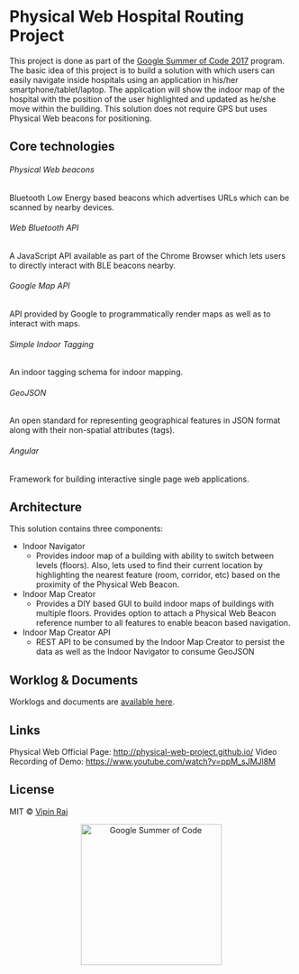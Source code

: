 # Physical Web Hospital Routing Project
This project is done as part of the [Google Summer of Code 2017](https://summerofcode.withgoogle.com/archive/2017/projects/4861610652860416/) program.
The basic idea of this project is to build a solution with which users can easily navigate inside hospitals using an application in his/her smartphone/tablet/laptop. The application will show the indoor map of the hospital with the position of the user highlighted and updated as he/she move within the building. This solution does not require GPS but uses Physical Web beacons for positioning.
## Core technologies
###### Physical Web beacons
Bluetooth Low Energy based beacons which advertises URLs which can be scanned by nearby devices.
###### Web Bluetooth API
A JavaScript API available as part of the Chrome Browser which lets users to directly interact with BLE beacons nearby.
###### Google Map API
API provided by Google to programmatically render maps as well as to interact with maps.
###### Simple Indoor Tagging
An indoor tagging schema for indoor mapping.
###### GeoJSON
An open standard for representing geographical features in JSON format along with their non-spatial attributes (tags).
###### Angular
Framework for building interactive single page web applications.
## Architecture
This solution contains three components:
- Indoor Navigator
    - Provides indoor map of a building with ability to switch between levels (floors). Also, lets used to find their current location by highlighting the nearest feature (room, corridor, etc) based on the proximity of the Physical Web Beacon.
- Indoor Map Creator
    - Provides a DIY based GUI to build indoor maps of buildings with multiple floors. Provides option to attach a Physical Web Beacon reference number to all features to enable beacon based navigation.
- Indoor Map Creator API
    - REST API to be consumed by the Indoor Map Creator to persist the data as well as the Indoor Navigator to consume GeoJSON

## Worklog & Documents
Worklogs and documents are [available here](https://drive.google.com/drive/folders/0BwUVWBhG_j8WT3RJc2VXMlZXRTg?usp=sharing).

## Links
Physical Web Official Page: http://physical-web-project.github.io/
Video Recording of Demo: https://www.youtube.com/watch?v=ppM_sJMJl8M

## License

MIT © [Vipin Raj](https://www.linkedin.com/in/vipin-raj-94422476/)

<p align="center">
  <img src="https://lh5.googleusercontent.com/_uwWzNbZjbpgSICWTqjo2Yn-b3lzj2y-Um8XbhXyhRAMecshGI0PnGK6N0fU2IDFTFvdg7d3kbKq-5CQKYgtpavztSCeC33QGvs2-AHM0csx5kc-RwleCIHysG47FfrH6uvDl82Z" width="250px" alt="Google Summer of Code" />
</p>
